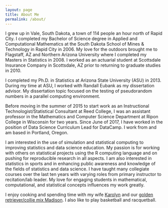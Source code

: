 ```yaml
---
layout: page
title: About Me
permalink: /about/
---
```


I grew up in Vale, South Dakota, a town of 114 people an hour north of Rapid City.  I completed my Bachelor of Science degree in Applied and Computational Mathematics at the South Dakota School of Mines & Technology in Rapid City in 2006.  My love for the outdoors brought me to Flagstaff, AZ and Northern Arizona University where I completed my Masters in Statistics in 2008. I worked as an actuarial student at Scottsdale Insurance Company in Scottsdale, AZ prior to returning to graduate studies in 2010. 

I completed my Ph.D. in Statistics at Arizona State University (ASU) in 2013.  During my time at ASU, I worked with Randall Eubank as my dissertation advisor.  My dissertation topic focused on the testing of pseudorandom numbers in a parallel computing environment.

Before moving in the summer of 2015 to start work as an Instructional Technologist/Statistical Consultant at Reed College, I was an assistant professor in the Mathematics and Computer Science Department at Ripon College in Wisconsin for two years.  Since June of 2017, I have worked in the position of Data Science Curriculum Lead for DataCamp.  I work from and am based in Portland, Oregon. 

I am interested in the use of simulation and statistical computing to improving statistics and data science education.  My passion is for working with others on statistical projects using the R computing language and on pushing for reproducible research in all aspects.  I am also interested in statistics in sports and in enhancing public awareness and knowledge of the fields of statistics and data science. I have taught many collegiate courses over the last ten years with varying roles from primary instructor to recitation/lab leader.  My love for engaging students in mathematical, computational, and statistical concepts influences my work greatly.

I enjoy cooking and spending time with my wife <a href="https://www.linkedin.com/in/karolyn-ismay-40508028" target="_blank">Karolyn</a> and our <a href="{{ site.baseurl }}/figs/madison.jpg" target="_blank">golden retriever/collie mix Madison</a>.  I also like to play basketball and racquetball.